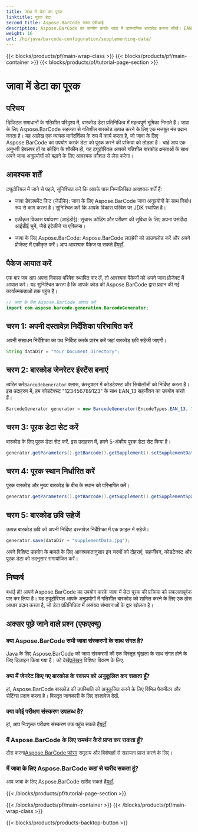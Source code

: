 ```yaml
---
title: जावा में डेटा का पूरक
linktitle: पूरक डेटा
second_title: Aspose.BarCode जावा एपीआई
description: Aspose.BarCode का उपयोग करके जावा में डायनामिक बारकोड बनाना सीखें। EAN_13 सहजीवन के साथ डेटा के पूरक के लिए चरण-दर-चरण मार्गदर्शिका।
weight: 16
url: /hi/java/barcode-configuration/supplementing-data/
---
```


{{< blocks/products/pf/main-wrap-class >}}
{{< blocks/products/pf/main-container >}}
{{< blocks/products/pf/tutorial-page-section >}}

# जावा में डेटा का पूरक


## परिचय

डिजिटल समाधानों के गतिशील परिदृश्य में, बारकोड डेटा प्रतिनिधित्व में महत्वपूर्ण भूमिका निभाते हैं। जावा के लिए Aspose.BarCode सहजता से गतिशील बारकोड उत्पन्न करने के लिए एक मजबूत मंच प्रदान करता है। यह आलेख एक व्यापक मार्गदर्शिका के रूप में कार्य करता है, जो जावा के लिए Aspose.BarCode का उपयोग करके डेटा को पूरक करने की प्रक्रिया को तोड़ता है। चाहे आप एक अनुभवी डेवलपर हों या कोडिंग के शौकीन हों, यह ट्यूटोरियल आपको गतिशील बारकोड क्षमताओं के साथ अपने जावा अनुप्रयोगों को बढ़ाने के लिए आवश्यक कौशल से लैस करेगा।

## आवश्यक शर्तें

ट्यूटोरियल में जाने से पहले, सुनिश्चित करें कि आपके पास निम्नलिखित आवश्यक शर्तें हैं:

- जावा डेवलपमेंट किट (जेडीके): जावा के लिए Aspose.BarCode जावा अनुप्रयोगों के साथ निर्बाध रूप से काम करता है। सुनिश्चित करें कि आपके विकास परिवेश पर JDK स्थापित है।

- एकीकृत विकास पर्यावरण (आईडीई): सुचारू कोडिंग और परीक्षण की सुविधा के लिए अपना पसंदीदा आईडीई चुनें, जैसे इंटेलीजे या एक्लिप्स।

- जावा के लिए Aspose.BarCode: Aspose.BarCode लाइब्रेरी को डाउनलोड करें और अपने प्रोजेक्ट में एकीकृत करें। आप आवश्यक पैकेज पा सकते हैं[यहाँ](https://releases.aspose.com/barcode/java/).

## पैकेज आयात करें

एक बार जब आप अपना विकास परिवेश स्थापित कर लें, तो आवश्यक पैकेजों को अपने जावा प्रोजेक्ट में आयात करें। यह सुनिश्चित करता है कि आपके कोड की Aspose.BarCode द्वारा प्रदान की गई कार्यात्मकताओं तक पहुंच है।

```java
// जावा के लिए Aspose.BarCode आयात करें
import com.aspose.barcode.generation.BarcodeGenerator;
```

## चरण 1: अपनी दस्तावेज़ निर्देशिका परिभाषित करें

अपनी संसाधन निर्देशिका का पथ निर्दिष्ट करके प्रारंभ करें जहां बारकोड छवि सहेजी जाएगी।

```java
String dataDir = "Your Document Directory";
```

## चरण 2: बारकोड जेनरेटर इंस्टेंस बनाएं

 त्वरित करें`BarcodeGenerator` क्लास, कंस्ट्रक्टर में कोडटेक्स्ट और सिंबोलॉजी को निर्दिष्ट करता है। इस उदाहरण में, हम कोडटेक्स्ट "123456789123" के साथ EAN_13 सहजीवन का उपयोग करते हैं।

```java
BarcodeGenerator generator = new BarcodeGenerator(EncodeTypes.EAN_13, "123456789123");
```

## चरण 3: पूरक डेटा सेट करें

बारकोड के लिए पूरक डेटा सेट करें. इस उदाहरण में, हमने 5-अंकीय पूरक डेटा सेट किया है।

```java
generator.getParameters().getBarcode().getSupplement().setSupplementData("12345");
```

## चरण 4: पूरक स्थान निर्धारित करें

पूरक बारकोड और मुख्य बारकोड के बीच के स्थान को परिभाषित करें।

```java
generator.getParameters().getBarcode().getSupplement().getSupplementSpace().setPoint(2.0f);
```

## चरण 5: बारकोड छवि सहेजें

उत्पन्न बारकोड छवि को अपनी निर्दिष्ट दस्तावेज़ निर्देशिका में एक फ़ाइल में सहेजें।

```java
generator.save(dataDir + "supplementData.jpg");
```

अपने विशिष्ट उपयोग के मामले के लिए आवश्यकतानुसार इन चरणों को दोहराएं, सहजीवन, कोडटेक्स्ट और पूरक डेटा को तदनुसार समायोजित करें।

## निष्कर्ष

बधाई हो! आपने Aspose.BarCode का उपयोग करके जावा में डेटा पूरक की प्रक्रिया को सफलतापूर्वक पार कर लिया है। यह ट्यूटोरियल आपके अनुप्रयोगों में गतिशील बारकोड को शामिल करने के लिए एक ठोस आधार प्रदान करता है, जो डेटा प्रतिनिधित्व में असंख्य संभावनाओं के द्वार खोलता है।

## अक्सर पूछे जाने वाले प्रश्न (एफएक्यू)

### क्या Aspose.BarCode सभी जावा संस्करणों के साथ संगत है?
 Java के लिए Aspose.BarCode को जावा संस्करणों की एक विस्तृत श्रृंखला के साथ संगत होने के लिए डिज़ाइन किया गया है। को देखें[प्रलेखन](https://reference.aspose.com/barcode/java/) विशिष्ट विवरण के लिए.

### क्या मैं जेनरेट किए गए बारकोड के स्वरूप को अनुकूलित कर सकता हूँ?
हां, Aspose.BarCode बारकोड की उपस्थिति को अनुकूलित करने के लिए विभिन्न पैरामीटर और सेटिंग्स प्रदान करता है। विस्तृत जानकारी के लिए दस्तावेज़ देखें.

### क्या कोई परीक्षण संस्करण उपलब्ध है?
हां, आप निःशुल्क परीक्षण संस्करण तक पहुंच सकते हैं[यहाँ](https://releases.aspose.com/).

### मैं Aspose.BarCode के लिए समर्थन कैसे प्राप्त कर सकता हूँ?
 दौरा करना[Aspose.BarCode फोरम](https://forum.aspose.com/c/barcode/13) समुदाय और विशेषज्ञों से सहायता प्राप्त करने के लिए।

### मैं जावा के लिए Aspose.BarCode कहां से खरीद सकता हूं?
 आप जावा के लिए Aspose.BarCode खरीद सकते हैं[यहाँ](https://purchase.aspose.com/buy).




{{< /blocks/products/pf/tutorial-page-section >}}

{{< /blocks/products/pf/main-container >}}
{{< /blocks/products/pf/main-wrap-class >}}

{{< blocks/products/products-backtop-button >}}
